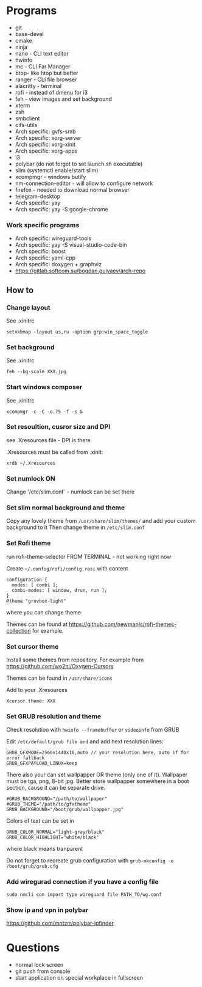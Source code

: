 # Programs
- git
- base-devel
- cmake
- ninja
- nano - CLI text editor
- hwinfo
- mc - CLI Far Manager
- btop- like htop but better
- ranger - CLI file browser
- alacritty - terminal
- rofi - instead of dmenu for i3
- feh - view images and set background
- xterm
- zsh
- smbclient
- cifs-utils
- Arch specific: gvfs-smb
- Arch specific: xorg-server
- Arch specific: xorg-xinit
- Arch specific: xorg-apps
- i3
- polybar (do not forget to set launch.sh executable)
- slim (systemctl enable/start slim)
- xcompmgr - windows butify
- nm-connection-editor - will allow to configure network
- firefox - needed to download normal browser
- telegram-desktop
- Arch specific: yay
- Arch specific: yay -S google-chrome

### Work specific programs
- Arch specific:  wireguard-tools
- Arch specific: yay -S visual-studio-code-bin
- Arch specific: boost
- Arch specific: yaml-cpp
- Arch specific: doxygen + graphviz
- https://gitlab.softcom.su/bogdan.gulyaev/arch-repo

## How to

### Change layout
See .xinitrc
```
setxkbmap -layout us,ru -option grp:win_space_toggle
```

### Set background
See .xinitrc
```
feh --bg-scale XXX.jpg
```

### Start windows composer
See .xinitrc
```
xcompmgr -c -C -o.75 -f -s &
```

### Set resoultion, cusror size and DPI
see .Xresources file - DPI is there

.Xresources must be called from .xinit:
```
xrdb ~/.Xresources
```

### Set numlock ON
Change '/etc/slim.conf` - numlock can be set there

### Set slim normal background and theme
Copy any lovely theme from `/usr/share/slim/themes/` and add your custom background to it
Then change theme in `/etc/slim.conf`

### Set Rofi theme
run rofi-theme-selector FROM TERMINAL - not working right now

Create `~/.config/rofi/config.rasi` with content
```
configuration {
  modes: [ combi ];
  combi-modes: [ window, drun, run ];
}
@theme "gruvbox-light"
```
where you can change theme

Themes can be found at https://github.com/newmanls/rofi-themes-collection for example.

### Set cursor theme
Install some themes from repository. For example from https://github.com/wo2ni/Oxygen-Cursors

Themes can be found in `/usr/share/icons`

Add to your .Xresources
```
Xcursor.theme: XXX
```

### Set GRUB resolution and theme
Check resolution with `hwinfo --framebuffer` or `videoinfo` from GRUB

Edit `/etc/default/grub file and` and add next resolution lines:
```
GRUB_GFXMODE=2560x1440x16,auto // your resolution here, auto if for error fallback
GRUB_GFXPAYLOAD_LINUX=keep
```
There also your can set wallpapper OR theme (only one of it). Wallpaper must be tga, png, 8-bit jpg. Better store wallpapper somewhere in a boot section, cause it can be separate drive.
```
#GRUB_BACKGROUND="/path/to/wallpaper"
#GRUB_THEME="/path/to/gfxtheme"
GRUB_BACKGROUND="/boot/grub/wallpapper.jpg"
```
Colors of text can be set in
```
GRUB_COLOR_NORMAL="light-gray/black"
GRUB_COLOR_HIGHLIGHT="white/black"
```
where black means tranparent

Do not forget to recreate grub configuration with `grub-mkconfig -o /boot/grub/grub.cfg`

### Add wiregurad connection if you have a config file
```
sudo nmcli con import type wireguard file PATH_TO/wg.conf
```

### Show ip and vpn in polybar
https://github.com/mntzrr/polybar-ipfinder

# Questions
- normal lock screen
- git push from console
- start application on special workplace in fullscreen
